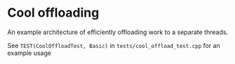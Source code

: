# Cool offloading

An example architecture of efficiently offloading work to a separate threads.

See `TEST(CoolOffloadTest, Basic)` in `tests/cool_offload_test.cpp` for an example usage
